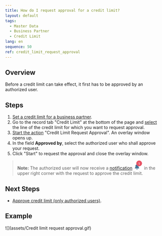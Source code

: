 ```yaml
---
title: How do I request approval for a credit limit?
layout: default
tags:
  - Master Data
  - Business Partner
  - Credit Limit
lang: en
sequence: 50
ref: credit_limit_request_approval
---
```


## Overview
Before a credit limit can take effect, it first has to be approved by an authorized user.

## Steps
1. [Set a credit limit for a business partner](Set_credit_limit).
1. Go to the record tab "Credit Limit" at the bottom of the page and [select](RecordSelection) the line of the credit limit for which you want to request approval.
1. [Start the action](StartAction#actions-menu) "Credit Limit Request Approval". An overlay window opens up.
1. In the field **Approved by**, select the authorized user who shall approve your request.
1. Click "Start" to request the approval and close the overlay window.
 >**Note:** The authorized user will now receive a [notification](Notification_types) ![](assets/NotificationBell_WebUI.png) in the upper right corner with the request to approve the credit limit.

## Next Steps
- [Approve credit limit (only authorized users)](Credit_limit_approval).

## Example
![](assets/Credit limit request approval.gif)
